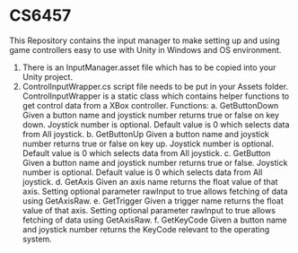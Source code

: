 # CS6457

This Repository contains the input manager to make setting up and using game controllers easy to use with Unity in Windows and OS environment.

1. There is an InputManager.asset file which has to be copied into your Unity project.
2. ControlInputWrapper.cs script file needs to be put in your Assets folder.
   ControlInputWrapper is a static class which contains helper functions to get control data from a XBox controller.
   Functions:
   a. GetButtonDown
      Given a button name and joystick number returns true or false on key down. Joystick number is optional. Default value is 0 which selects data from All joystick.
   b. GetButtonUp
      Given a button name and joystick number returns true or false on key up. Joystick number is optional. Default value is 0 which selects data from All joystick.
   c. GetButton
      Given a button name and joystick number returns true or false. Joystick number is optional. Default value is 0 which selects data from All joystick.
   d. GetAxis
      Given an axis name returns the float value of that axis. Setting optional parameter rawInput to true allows fetching of data using GetAxisRaw.
   e. GetTrigger
      Given a trigger name returns the float value of that axis. Setting optional parameter rawInput to true allows fetching of data using GetAxisRaw.
   f. GetKeyCode
      Given a button name and joystick number returns the KeyCode relevant to the operating system.
